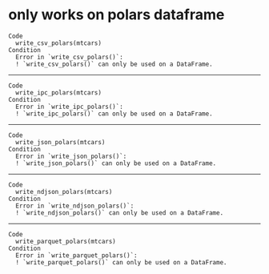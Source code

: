 # only works on polars dataframe

    Code
      write_csv_polars(mtcars)
    Condition
      Error in `write_csv_polars()`:
      ! `write_csv_polars()` can only be used on a DataFrame.

---

    Code
      write_ipc_polars(mtcars)
    Condition
      Error in `write_ipc_polars()`:
      ! `write_ipc_polars()` can only be used on a DataFrame.

---

    Code
      write_json_polars(mtcars)
    Condition
      Error in `write_json_polars()`:
      ! `write_json_polars()` can only be used on a DataFrame.

---

    Code
      write_ndjson_polars(mtcars)
    Condition
      Error in `write_ndjson_polars()`:
      ! `write_ndjson_polars()` can only be used on a DataFrame.

---

    Code
      write_parquet_polars(mtcars)
    Condition
      Error in `write_parquet_polars()`:
      ! `write_parquet_polars()` can only be used on a DataFrame.

